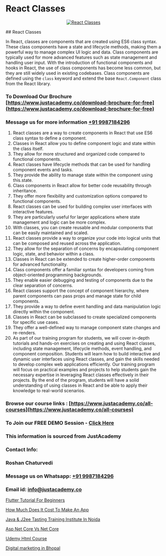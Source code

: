 # React Classes

<p align="center">
  <a href="https://justacademy.co/course-detail/react-js-training">
    <img src="https://justacademy.co/storage2/course_image/1676636938_course_image.webp" alt="React Classes">
  </a>
</p>
## React Classes

In React, classes are components that are created using ES6 class syntax. These class components have a state and lifecycle methods, making them a powerful way to manage complex UI logic and data. Class components are typically used for more advanced features such as state management and handling user input. With the introduction of functional components and hooks in React, the use of class components has become less common, but they are still widely used in existing codebases. Class components are defined using the `class` keyword and extend the base `React.Component` class from the React library.
### To Download Our Brochure [https://www.justacademy.co/download-brochure-for-free](https://www.justacademy.co/download-brochure-for-free)
### Message us for more information [+91 9987184296](https://api.whatsapp.com/send?phone=919987184296)
1) React classes are a way to create components in React that use ES6 class syntax to define a component.
2) Classes in React allow you to define component logic and state within the class itself.
3) They allow for more structured and organized code compared to functional components.
4) React classes have lifecycle methods that can be used for handling component events and tasks.
5) They provide the ability to manage state within the component using this.state.
6) Class components in React allow for better code reusability through inheritance.
7) They offer more flexibility and customization options compared to functional components.
8) React classes can be used for building complex user interfaces with interactive features.
9) They are particularly useful for larger applications where state management and logic can be more complex.
10) With classes, you can create reusable and modular components that can be easily maintained and scaled.
11) React classes provide a way to organize your code into logical units that can be composed and reused across the application.
12) They allow for the separation of concerns by encapsulating component logic, state, and behavior within a class.
13) Classes in React can be extended to create higher-order components for advanced functionality.
14) Class components offer a familiar syntax for developers coming from object-oriented programming backgrounds.
15) They enable easier debugging and testing of components due to the clear separation of concerns.
16) React classes support the concept of component hierarchy, where parent components can pass props and manage state for child components.
17) They provide a way to define event handling and data manipulation logic directly within the component.
18) Classes in React can be subclassed to create specialized components for specific use cases.
19) They offer a well-defined way to manage component state changes and re-renders.
20) As part of our training program for students, we will cover in-depth tutorials and hands-on exercises on creating and using React classes, including state management, lifecycle methods, event handling, and component composition. Students will learn how to build interactive and dynamic user interfaces using React classes, and gain the skills needed to develop complex web applications efficiently. Our training program will focus on practical examples and projects to help students gain the necessary expertise in leveraging React classes effectively in their projects. By the end of the program, students will have a solid understanding of using classes in React and be able to apply their knowledge to real-world scenarios.

### Browse our course links : [https://www.justacademy.co/all-courses](https://www.justacademy.co/all-courses) 
### To Join our FREE DEMO Session - [Click Here](https://www.justacademy.co/register-for-course-demo)


### This information is sourced from JustAcademy
### Contact Info:
### Roshan Chaturvedi
### Message us on Whatsapp: [+91 9987184296](https://api.whatsapp.com/send?phone=919987184296)
### Email id: [info@justacademy.co](mailto:info@justacademy.co)
                
[Flutter Tutorial For Beginners](0)

[How Much Does It Cost To Make An App](https://www.linkedin.com/pulse/how-much-does-cost-make-app-justacademy-kolkata-xkzoe?trackingId=ziVJtXz3RYHhT4TGFw%2FK5A%3D%3D&lipi=urn%3Ali%3Apage%3Ad_flagship3_company_admin%3B57ggr4WVTUuBeEA%2FxPy55A%3D%3D)

[Java & J2ee Tasting Training Institute In Noida](https://medium.com/@mahi3106/java-j2ee-tasting-training-institute-in-noida-ca1534bd6c08)

[Asp Net Core Vs Net Core](https://medium.com/@negishivu99/asp-net-core-vs-net-core-91b8a7064c41)

[Udemy Html Course](https://justacademyin.github.io/justacademy/udemy-html-course)

[Digital marketing in Bhopal](https://justacademyin.github.io/justacademy/digital-marketing-in-bhopal)

